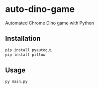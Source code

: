 # auto-dino-game
Automated Chrome Dino game with Python

## Installation
```sh
pip install pyautogui
pip install pillow
```

## Usage
```sh
py main.py
```
